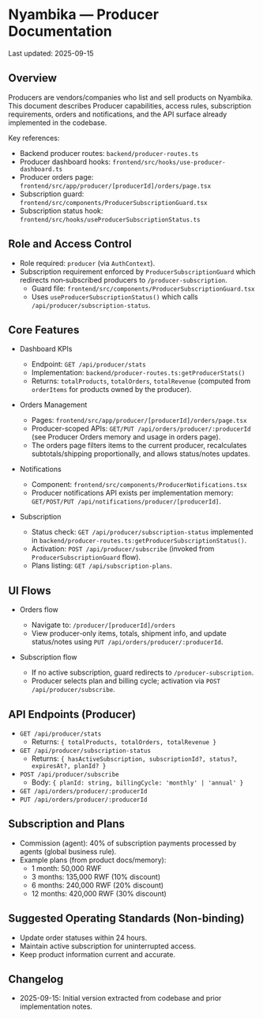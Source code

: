 # Nyambika — Producer Documentation

Last updated: 2025-09-15

## Overview

Producers are vendors/companies who list and sell products on Nyambika. This document describes Producer capabilities, access rules, subscription requirements, orders and notifications, and the API surface already implemented in the codebase.

Key references:

- Backend producer routes: `backend/producer-routes.ts`
- Producer dashboard hooks: `frontend/src/hooks/use-producer-dashboard.ts`
- Producer orders page: `frontend/src/app/producer/[producerId]/orders/page.tsx`
- Subscription guard: `frontend/src/components/ProducerSubscriptionGuard.tsx`
- Subscription status hook: `frontend/src/hooks/useProducerSubscriptionStatus.ts`

## Role and Access Control

- Role required: `producer` (via `AuthContext`).
- Subscription requirement enforced by `ProducerSubscriptionGuard` which redirects non‑subscribed producers to `/producer-subscription`.
  - Guard file: `frontend/src/components/ProducerSubscriptionGuard.tsx`
  - Uses `useProducerSubscriptionStatus()` which calls `/api/producer/subscription-status`.

## Core Features

- Dashboard KPIs

  - Endpoint: `GET /api/producer/stats`
  - Implementation: `backend/producer-routes.ts:getProducerStats()`
  - Returns: `totalProducts`, `totalOrders`, `totalRevenue` (computed from `orderItems` for products owned by the producer).

- Orders Management

  - Pages: `frontend/src/app/producer/[producerId]/orders/page.tsx`
  - Producer-scoped APIs: `GET/PUT /api/orders/producer/:producerId` (see Producer Orders memory and usage in orders page).
  - The orders page filters items to the current producer, recalculates subtotals/shipping proportionally, and allows status/notes updates.

- Notifications

  - Component: `frontend/src/components/ProducerNotifications.tsx`
  - Producer notifications API exists per implementation memory: `GET/POST/PUT /api/notifications/producer/[producerId]`.

- Subscription
  - Status check: `GET /api/producer/subscription-status` implemented in `backend/producer-routes.ts:getProducerSubscriptionStatus()`.
  - Activation: `POST /api/producer/subscribe` (invoked from `ProducerSubscriptionGuard` flow).
  - Plans listing: `GET /api/subscription-plans`.

## UI Flows

- Orders flow

  - Navigate to: `/producer/[producerId]/orders`
  - View producer-only items, totals, shipment info, and update status/notes using `PUT /api/orders/producer/:producerId`.

- Subscription flow
  - If no active subscription, guard redirects to `/producer-subscription`.
  - Producer selects plan and billing cycle; activation via `POST /api/producer/subscribe`.

## API Endpoints (Producer)

- `GET /api/producer/stats`
  - Returns: `{ totalProducts, totalOrders, totalRevenue }`
- `GET /api/producer/subscription-status`
  - Returns: `{ hasActiveSubscription, subscriptionId?, status?, expiresAt?, planId? }`
- `POST /api/producer/subscribe`
  - Body: `{ planId: string, billingCycle: 'monthly' | 'annual' }`
- `GET /api/orders/producer/:producerId`
- `PUT /api/orders/producer/:producerId`

## Subscription and Plans

- Commission (agent): 40% of subscription payments processed by agents (global business rule).
- Example plans (from product docs/memory):
  - 1 month: 50,000 RWF
  - 3 months: 135,000 RWF (10% discount)
  - 6 months: 240,000 RWF (20% discount)
  - 12 months: 420,000 RWF (30% discount)

## Suggested Operating Standards (Non-binding)

- Update order statuses within 24 hours.
- Maintain active subscription for uninterrupted access.
- Keep product information current and accurate.

## Changelog

- 2025-09-15: Initial version extracted from codebase and prior implementation notes.
